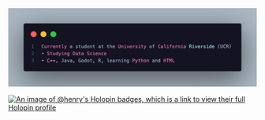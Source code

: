 <img src="https://github.com/henry-AY/henry-AY/blob/main/readme.png?raw=true">

[![An image of @henry's Holopin badges, which is a link to view their full Holopin profile](https://holopin.me/henry)](https://holopin.io/@henry)
